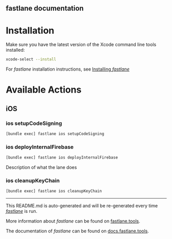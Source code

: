 fastlane documentation
----

# Installation

Make sure you have the latest version of the Xcode command line tools installed:

```sh
xcode-select --install
```

For _fastlane_ installation instructions, see [Installing _fastlane_](https://docs.fastlane.tools/#installing-fastlane)

# Available Actions

## iOS

### ios setupCodeSigning

```sh
[bundle exec] fastlane ios setupCodeSigning
```



### ios deployInternalFirebase

```sh
[bundle exec] fastlane ios deployInternalFirebase
```

Description of what the lane does

### ios cleanupKeyChain

```sh
[bundle exec] fastlane ios cleanupKeyChain
```



----

This README.md is auto-generated and will be re-generated every time [_fastlane_](https://fastlane.tools) is run.

More information about _fastlane_ can be found on [fastlane.tools](https://fastlane.tools).

The documentation of _fastlane_ can be found on [docs.fastlane.tools](https://docs.fastlane.tools).
